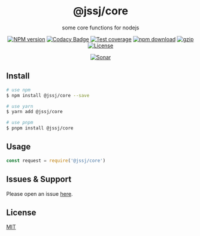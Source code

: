 <div style="text-align: center;" align="center">

# @jssj/core

some core functions for nodejs

[![NPM version][npm-image]][npm-url]
[![Codacy Badge][codacy-image]][codacy-url]
[![Test coverage][codecov-image]][codecov-url]
[![npm download][download-image]][download-url]
[![gzip][gzip-image]][gzip-url]
[![License][license-image]][license-url]

[![Sonar][sonar-image]][sonar-url]

</div>

## Install

```bash
# use npm
$ npm install @jssj/core --save

# use yarn
$ yarn add @jssj/core

# use pnpm
$ pnpm install @jssj/core
```

## Usage

```js
const request = require('@jssj/core')
```

## Issues & Support

Please open an issue [here](https://github.com/saqqdy/@jssj/core/issues).

## License

[MIT](LICENSE)

[npm-image]: https://img.shields.io/npm/v/@jssj/core.svg?style=flat-square
[npm-url]: https://npmjs.org/package/@jssj/core
[codacy-image]: https://app.codacy.com/project/badge/Grade/f70d4880e4ad4f40aa970eb9ee9d0696
[codacy-url]: https://www.codacy.com/gh/saqqdy/@jssj/core/dashboard?utm_source=github.com&utm_medium=referral&utm_content=saqqdy/@jssj/core&utm_campaign=Badge_Grade
[codecov-image]: https://img.shields.io/codecov/c/github/saqqdy/@jssj/core.svg?style=flat-square
[codecov-url]: https://codecov.io/github/saqqdy/@jssj/core?branch=master
[download-image]: https://img.shields.io/npm/dm/@jssj/core.svg?style=flat-square
[download-url]: https://npmjs.org/package/@jssj/core
[gzip-image]: http://img.badgesize.io/https://unpkg.com/@jssj/core/index.cjs?compression=gzip&label=gzip%20size:%20JS
[gzip-url]: http://img.badgesize.io/https://unpkg.com/@jssj/core/index.cjs?compression=gzip&label=gzip%20size:%20JS
[license-image]: https://img.shields.io/badge/License-MIT-blue.svg
[license-url]: LICENSE
[sonar-image]: https://sonarcloud.io/api/project_badges/quality_gate?project=saqqdy_@jssj/core
[sonar-url]: https://sonarcloud.io/dashboard?id=saqqdy_@jssj/core
